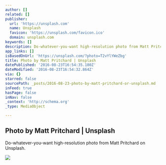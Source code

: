 ```yaml
---
author: []
related: []
publisher:
  url: 'https://unsplash.com'
  name: Unsplash
  favicon: 'https://unsplash.com/favicon.ico'
  domain: unsplash.com
keywords: []
description: Do-whatever-you-want high-resolution photo from Matt Pritchard on Unsplash.
app_links: []
isBasedOnUrl: 'https://unsplash.com/?photo=T2vYlYWeZbg'
title: Photo by Matt Pritchard | Unsplash
datePublished: '2016-08-23T16:54:35.180Z'
dateModified: '2016-08-23T16:54:32.864Z'
via: {}
starred: false
sourcePath: _posts/2016-08-23-photo-by-matt-pritchard-or-unsplash.md
inFeed: true
hasPage: false
inNav: false
_context: 'http://schema.org'
_type: MediaObject

---
```

<article style=""><h1>Photo by Matt Pritchard | Unsplash</h1><p>Do-whatever-you-want high-resolution photo from Matt Pritchard on Unsplash.</p><img src="http://images.unsplash.com/photo-1467864453741-7faf938e3bf0?ixlib=rb-0.3.5&amp;q=80&amp;fm=jpg&amp;crop=entropy&amp;cs=tinysrgb&amp;w=1080&amp;fit=max&amp;s=9f2e35cf9faf272aa2b1404300d77302" /></article>